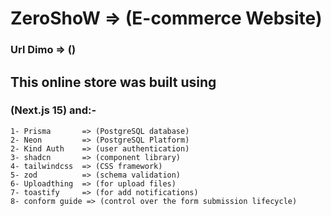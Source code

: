 # ZeroShoW => (E-commerce Website)

### Url Dimo => ()

## This online store was built using

### (Next.js 15) and:-

    1- Prisma       => (PostgreSQL database)
    2- Neon         => (PostgreSQL Platform)
    2- Kind Auth    => (user authentication)
    3- shadcn       => (component library)
    4- tailwindcss  => (CSS framework)
    5- zod          => (schema validation)
    6- Uploadthing  => (for upload files)
    7- toastify     => (for add notifications)
    8- conform guide => (control over the form submission lifecycle)
